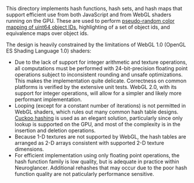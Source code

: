 This directory implements hash functions, hash sets, and hash maps that support efficient use from
both JavaScript and from WebGL shaders running on the GPU. These are used to
perform [pseudo-random color mapping of uint64 object IDs](/src/neuroglancer/segment_color.ts),
highlighting of a set of object ids, and equivalence maps over object ids.

The design is heavily constrained by the limitations of WebGL 1.0 (OpenGL ES Shading Language 1.0) shaders:

- Due to the lack of support for integer arithmetic and texture operations, all computations must be
  performed with 24-bit-precision floating point operations subject to inconsistent rounding and
  unsafe optimizations. This makes the implementation quite delicate. Correctness on common
  platforms is verified by the extensive unit tests. WebGL 2.0, with its support for integer
  operations, will allow for a simpler and likely more performant implementation.
- Looping (except for a constant number of iterations) is not permitted in WebGL shaders, which
  rules out many common hash table
  designs. [Cuckoo hashing](https://en.wikipedia.org/wiki/Cuckoo_hashing) is used as an elegant
  solution, particularly since only lookup is supported on the GPU, and most of the complexity is in
  the insertion and deletion operations.
- Because 1-D textures are not supported by WebGL, the hash tables are arranged as 2-D arrays
  consistent with supported 2-D texture dimensions.
- For efficient implementation using only floating point operations, the hash function family is low
  quality, but is adequate in practice within Neuroglancer. Additional rehashes that may occur due
  to the poor hash function quality are not paticularly performance sensitive.

